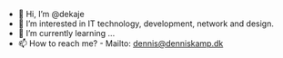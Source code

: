 - 👋 Hi, I’m @dekaje
- 👀 I’m interested in IT technology, development, network and design.
- 🌱 I’m currently learning ...
- 📫 How to reach me? - Mailto: dennis@denniskamp.dk
